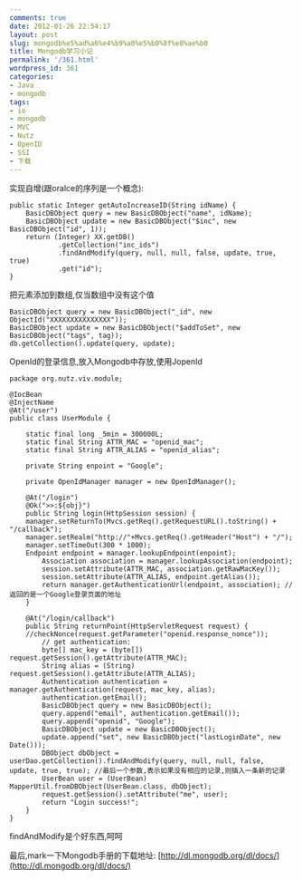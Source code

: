 ```yaml
---
comments: true
date: 2012-01-26 22:54:17
layout: post
slug: mongodb%e5%ad%a6%e4%b9%a0%e5%b0%8f%e8%ae%b0
title: Mongodb学习小记
permalink: '/361.html'
wordpress_id: 361
categories:
- Java
- mongodb
tags:
- io
- mongodb
- MVC
- Nutz
- OpenID
- SSI
- 下载
---
```


实现自增(跟oralce的序列是一个概念):

    public static Integer getAutoIncreaseID(String idName) {
    	BasicDBObject query = new BasicDBObject("name", idName);
    	BasicDBObject update = new BasicDBObject("$inc", new BasicDBObject("id", 1));
    	return (Integer) XX.getDB()
    			.getCollection("inc_ids")
    			.findAndModify(query, null, null, false, update, true, true)
    			.get("id");
    }
    
把元素添加到数组,仅当数组中没有这个值

    BasicDBObject query = new BasicDBObject("_id", new ObjectId("XXXXXXXXXXXXXXX"));
    BasicDBObject update = new BasicDBObject("$addToSet", new BasicDBObject("tags", tag));
    db.getCollection().update(query, update);
    
OpenId的登录信息,放入Mongodb中存放,使用JopenId

    package org.nutz.viv.module;
    
    @IocBean
    @InjectName
    @At("/user")
    public class UserModule {
    
        static final long _5min = 300000L;
        static final String ATTR_MAC = "openid_mac";
        static final String ATTR_ALIAS = "openid_alias";
    	
        private String enpoint = "Google";
    	
        private OpenIdManager manager = new OpenIdManager();
    	
        @At("/login")
        @Ok(">>:${obj}")
        public String login(HttpSession session) {
    	manager.setReturnTo(Mvcs.getReq().getRequestURL().toString() + "/callback");
    	manager.setRealm("http://"+Mvcs.getReq().getHeader("Host") + "/");
    	manager.setTimeOut(300 * 1000);
    	Endpoint endpoint = manager.lookupEndpoint(enpoint);
            Association association = manager.lookupAssociation(endpoint);
            session.setAttribute(ATTR_MAC, association.getRawMacKey());
            session.setAttribute(ATTR_ALIAS, endpoint.getAlias());
            return manager.getAuthenticationUrl(endpoint, association); //返回的是一个Google登录页面的地址
        }
    
        @At("/login/callback")
        public String returnPoint(HttpServletRequest request) {
    	//checkNonce(request.getParameter("openid.response_nonce"));
            // get authentication:
            byte[] mac_key = (byte[]) request.getSession().getAttribute(ATTR_MAC);
            String alias = (String) request.getSession().getAttribute(ATTR_ALIAS);
            Authentication authentication = manager.getAuthentication(request, mac_key, alias);
            authentication.getEmail();
            BasicDBObject query = new BasicDBObject();
            query.append("email", authentication.getEmail());
            query.append("openid", "Google");
            BasicDBObject update = new BasicDBObject();
            update.append("set", new BasicDBObject("lastLoginDate", new Date()));
            DBObject dbObject = userDao.getCollection().findAndModify(query, null, null, false, update, true, true); //最后一个参数,表示如果没有相应的记录,则插入一条新的记录
            UserBean user = (UserBean) MapperUtil.fromDBObject(UserBean.class, dbObject);
            request.getSession().setAttribute("me", user);
            return "Login success!";
        }
    }
    
findAndModify是个好东西,呵呵

最后,mark一下Mongodb手册的下载地址: [http://dl.mongodb.org/dl/docs/](http://dl.mongodb.org/dl/docs/)

